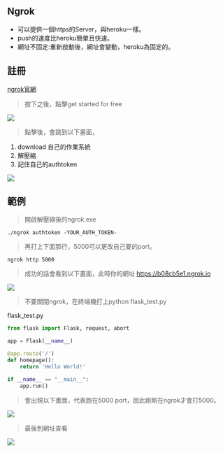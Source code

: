 ## Ngrok

* 可以提供一個https的Server，與heroku一樣。
* push的速度比heroku簡單且快速。
* 網址不固定:重新啟動後，網址會變動，heroku為固定的。

## 註冊
[ngrok官網](https://ngrok.com/)
>按下之後，點擊get started for free 

![](https://i.imgur.com/8Ruks2i.jpg)

>點擊後，會跳到以下畫面，
1. download 自己的作業系統
2. 解壓縮
3. 記住自己的authtoken

![](https://i.imgur.com/oTQQ4Ic.jpg)


## 範例
>開啟解壓縮後的ngrok.exe
```
./ngrok authtoken -YOUR_AUTH_TOKEN-
```
>再打上下面那行，5000可以更改自己要的port。
```
ngrok http 5000
```
>成功的話會看到以下畫面，此時你的網址 https://b08cb5e1.ngrok.io

![](https://i.imgur.com/CMAw0SZ.jpg)

>不要關閉ngrok，在終端機打上python flask_test.py

flask_test.py
```python
from flask import Flask, request, abort

app = Flask(__name__)

@app.route('/')
def homepage():
    return 'Hello World!'

if __name__ == "__main__":
    app.run()
```

>會出現以下畫面，代表跑在5000 port，因此剛剛在ngrok才會打5000。

![](https://i.imgur.com/00OmAm5.jpg)

>最後到網址查看

![](https://i.imgur.com/jzdG4dP.jpg)
